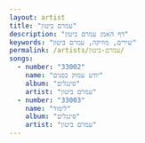 ```yaml
---
layout: artist
title: "עמרם ביטון"
description: "דף האמן עמרם ביטון"
keywords: "שירים, מוזיקה, עמרם ביטון"
permalink: /artists/עמרם-ביטון/
songs:
  - number: "33002"
    name: "יודע עמוק בפנים"
    album: "סינגלים"
    artist: "עמרם ביטון"
  - number: "33003"
    name: "לימוד"
    album: "סינגלים"
    artist: "עמרם ביטון"
---
```

